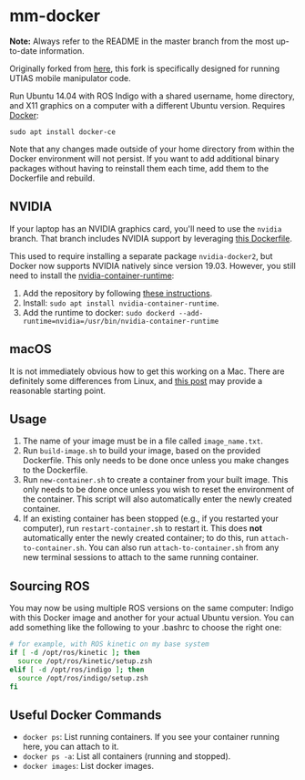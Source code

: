 # mm-docker

**Note:** Always refer to the README in the master branch from the most
up-to-date information.

Originally forked from [here](https://github.com/jbohren/rosdocked), this fork
is specifically designed for running UTIAS mobile manipulator code.

Run Ubuntu 14.04 with ROS Indigo with a shared username, home directory, and
X11 graphics on a computer with a different Ubuntu version. Requires
[Docker](https://docs.docker.com/engine/installation/linux/ubuntulinux/):
```
sudo apt install docker-ce
```

Note that any changes made outside of your home directory from within the
Docker environment will not persist. If you want to add additional binary
packages without having to reinstall them each time, add them to the Dockerfile
and rebuild.

## NVIDIA

If your laptop has an NVIDIA graphics card, you'll need to use the `nvidia`
branch. That branch includes NVIDIA support by leveraging [this
Dockerfile](https://hub.docker.com/r/lindwaltz/ros-indigo-desktop-full-nvidia/).

This used to require installing a separate package `nvidia-docker2`, but Docker
now supports NVIDIA natively since version 19.03. However, you still need to
install the
[nvidia-container-runtime](https://github.com/NVIDIA/nvidia-container-runtime):
1. Add the repository by following [these instructions](https://nvidia.github.io/nvidia-container-runtime/).
2. Install: `sudo apt install nvidia-container-runtime`.
3. Add the runtime to docker: `sudo dockerd --add-runtime=nvidia=/usr/bin/nvidia-container-runtime`

## macOS

It is not immediately obvious how to get this working on a Mac. There are
definitely some differences from Linux, and [this post](http://qr.ae/TUTszl)
may provide a reasonable starting point.

## Usage

1. The name of your image must be in a file called `image_name.txt`.
2. Run `build-image.sh` to build your image, based on the provided Dockerfile.
   This only needs to be done once unless you make changes to the Dockerfile.
3. Run `new-container.sh` to create a container from your built image. This
   only needs to be done once unless you wish to reset the environment of the
   container. This script will also automatically enter the newly created
   container.
4. If an existing container has been stopped (e.g., if you restarted your
   computer), run `restart-container.sh` to restart it. This does **not**
   automatically enter the newly created container; to do this, run
   `attach-to-container.sh`. You can also run `attach-to-container.sh` from any
   new terminal sessions to attach to the same running container.

## Sourcing ROS

You may now be using multiple ROS versions on the same computer: Indigo with
this Docker image and another for your actual Ubuntu version. You can add
something like the following to your .bashrc to choose the right one:
```bash
# for example, with ROS kinetic on my base system
if [ -d /opt/ros/kinetic ]; then
  source /opt/ros/kinetic/setup.zsh
elif [ -d /opt/ros/indigo ]; then
  source /opt/ros/indigo/setup.zsh
fi
```

## Useful Docker Commands

* `docker ps`: List running containers. If you see your container running here,
  you can attach to it.
* `docker ps -a`: List all containers (running and stopped).
* `docker images`: List docker images.
